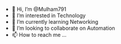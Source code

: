 - 👋 Hi, I’m @Mulham791
- 👀 I’m interested in Technology
- 🌱 I’m currently learning Networking
- 💞️ I’m looking to collaborate on Automation
- 📫 How to reach me ...

<!---
Mulham791/Mulham791 is a ✨ special ✨ repository because its `README.md` (this file) appears on your GitHub profile.
You can click the Preview link to take a look at your changes.
--->
